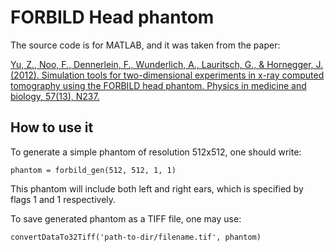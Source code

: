 # FORBILD Head phantom
The source code is for MATLAB, and it  was taken from the paper:

[Yu, Z., Noo, F., Dennerlein, F., Wunderlich, A., Lauritsch, G., & 
Hornegger, J. (2012). Simulation tools for two-dimensional experiments in 
x-ray computed tomography using the FORBILD head phantom. 
Physics in medicine and biology, 57(13),
N237.](http://www.ncbi.nlm.nih.gov/pmc/articles/PMC3426508/)

## How to use it
To generate a simple phantom of resolution 512x512, one should write:
```
phantom = forbild_gen(512, 512, 1, 1)
```

This phantom will include both left and right ears, which is
specified by flags 1 and 1 respectively.

To save generated phantom as a TIFF file, one may use:
```
convertDataTo32Tiff('path-to-dir/filename.tif', phantom)
```


